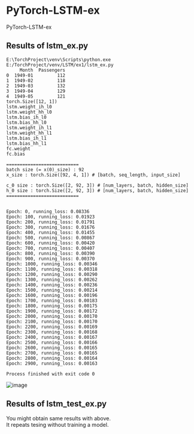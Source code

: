 # PyTorch-LSTM-ex
PyTorch-LSTM-ex

## Results of **lstm_ex.py**
```
E:\TorchProject\venv\Scripts\python.exe E:/TorchProject/venv/LSTM/ex1/lstm_ex.py
     Month  Passengers
0  1949-01         112
1  1949-02         118
2  1949-03         132
3  1949-04         129
4  1949-05         121
torch.Size([12, 1])
lstm.weight_ih_l0
lstm.weight_hh_l0
lstm.bias_ih_l0
lstm.bias_hh_l0
lstm.weight_ih_l1
lstm.weight_hh_l1
lstm.bias_ih_l1
lstm.bias_hh_l1
fc.weight
fc.bias

===========================
batch size (= x(0)_size) : 92
x_size : torch.Size([92, 4, 1]) # [batch, seq_length, input_size]

c_0 size : torch.Size([2, 92, 3]) # [num_layers, batch, hidden_size]
h_0 size : torch.Size([2, 92, 3]) # [num_layers, batch, hidden_size]
===========================


Epoch: 0, running_loss: 0.08336
Epoch: 100, running_loss: 0.01923
Epoch: 200, running_loss: 0.01791
Epoch: 300, running_loss: 0.01676
Epoch: 400, running_loss: 0.01455
Epoch: 500, running_loss: 0.00867
Epoch: 600, running_loss: 0.00420
Epoch: 700, running_loss: 0.00407
Epoch: 800, running_loss: 0.00390
Epoch: 900, running_loss: 0.00370
Epoch: 1000, running_loss: 0.00346
Epoch: 1100, running_loss: 0.00318
Epoch: 1200, running_loss: 0.00290
Epoch: 1300, running_loss: 0.00262
Epoch: 1400, running_loss: 0.00236
Epoch: 1500, running_loss: 0.00214
Epoch: 1600, running_loss: 0.00196
Epoch: 1700, running_loss: 0.00183
Epoch: 1800, running_loss: 0.00175
Epoch: 1900, running_loss: 0.00172
Epoch: 2000, running_loss: 0.00170
Epoch: 2100, running_loss: 0.00170
Epoch: 2200, running_loss: 0.00169
Epoch: 2300, running_loss: 0.00168
Epoch: 2400, running_loss: 0.00167
Epoch: 2500, running_loss: 0.00166
Epoch: 2600, running_loss: 0.00165
Epoch: 2700, running_loss: 0.00165
Epoch: 2800, running_loss: 0.00164
Epoch: 2900, running_loss: 0.00163

Process finished with exit code 0
```

![image](https://user-images.githubusercontent.com/71545160/168735286-d853cd05-b4fa-4f60-b091-d7df4887e4de.png)

## Results of **lstm_test_ex.py**

You might obtain same results with above. <br>
It repeats tesing without training a model.

